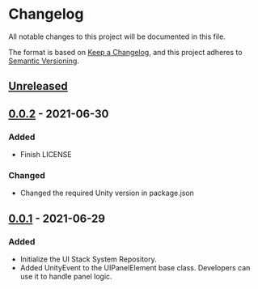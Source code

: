 # Changelog
All notable changes to this project will be documented in this file.

The format is based on [Keep a Changelog](https://keepachangelog.com/en/1.0.0/),
and this project adheres to [Semantic Versioning](https://semver.org/spec/v2.0.0.html).

## [Unreleased]

## [0.0.2] - 2021-06-30
### Added
- Finish LICENSE

### Changed
- Changed the required Unity version in package.json

## [0.0.1] - 2021-06-29
### Added
- Initialize the UI Stack System Repository.
- Added UnityEvent to the UIPanelElement base class.
Developers can use it to handle panel logic.

[Unreleased]: https://github.com/Fangjun-Zhou/Unity-UI-Stack-System
[0.0.2]: https://github.com/Fangjun-Zhou/Unity-UI-Stack-System/releases/tag/uistacksystem-0.0.2
[0.0.1]: https://github.com/Fangjun-Zhou/Unity-UI-Stack-System/releases/tag/uistacksystem-0.0.1